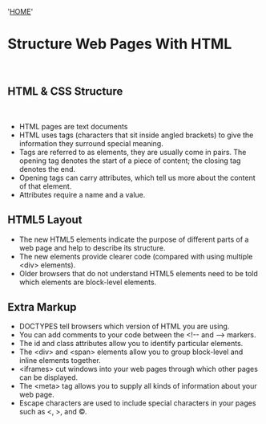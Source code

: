 '[HOME](../README.md)'<br/>

 # Structure Web Pages With HTML 
 <br/>
 
 ## HTML & CSS Structure
 <br/>

 * HTML pages are text documents
 * HTML uses tags (characters that sit inside angled
    brackets) to give the information they surround special
    meaning.
 * Tags are referred to as elements, they are usually come in pairs. The opening tag denotes
    the start of a piece of content; the closing tag denotes the end.
 * Opening tags can carry attributes, which tell us more
    about the content of that element.
 * Attributes require a name and a value.


 ## HTML5 Layout



* The new HTML5 elements indicate the purpose of
    different parts of a web page and help to describe
    its structure.
* The new elements provide clearer code (compared with using multiple \<div\> elements).
* Older browsers that do not understand HTML5 elements need to be told which elements are block-level elements.


## Extra Markup

* DOCTYPES tell browsers which version of HTML you are using.
* You can add comments to your code between the \<!-- and --\> markers.
* The id and class attributes allow you to identify particular elements.
* The \<div\> and \<span\> elements allow you to group block-level and inline elements together.
* \<iframes\> cut windows into your web pages through which other pages can be displayed.
* The \<meta\> tag allows you to supply all kinds of information about your web page.
* Escape characters are used to include special characters in your pages such as <, >, and ©.